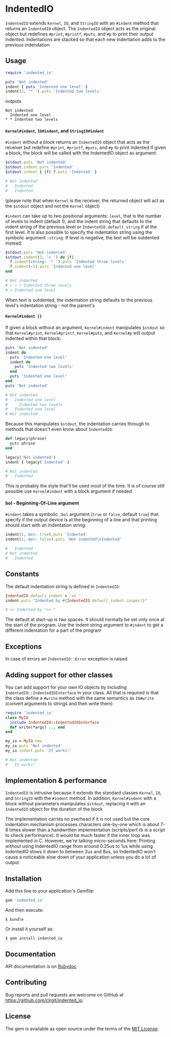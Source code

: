 # IndentedIO

`IndentedIO` extends `Kernel`, `IO`, and `StringIO` with an `#indent` method
that returns an `IndentedIO` object. The `IndentedIO` object acts as the
original object but redefines `#print`, `#printf`, `#puts`, and `#p` to print
their output indented. Indentations are stacked so that each new indentation
adds to the previous indendation

## Usage

```ruby
require 'indented_io'

puts 'Not indented'
indent { puts 'Indented one level' }
indent(2, '* ').puts 'Indented two levels'
```

outputs

```
Not indented
  Indented one level
* * Indented two levels
```

#### `Kernel#indent`, `IO#indent`, and `StringIO#indent`

`#indent` without a block returns an `IndentedIO` object that acts as the
receiver but redefine `#print`, `#printf`, `#puts`, and `#p` to print indented
If given a block, the block will be called with the IndentedIO object as
argument:

```ruby
$stdout.puts 'Not indented'
$stdout.indent.puts 'Indented'
$stdout.indent { |f| f.puts 'Indented' }

# Not indented
#   Indented
#   Indented
```
(please note that when `Kernel` is the receiver, the returned object will
act as the `$stdout` object and not the `Kernel` object)

`#indent` can take up to two positional arguments: `level`, that is the number
of levels to indent (default 1), and the indent string that defaults to the
indent string of the previous level or `IndentedIO.default_string` if at the
first level. It is also possible to specify the indentation string using the
symbolic argument `:string`. If level is negative, the text will be outdented
instead:

```ruby
$stdout.puts 'Not indented'
$stdout.indent(2, '> ') do |f|
  f.indent(string: '* ').puts 'Indented three levels'
  f.indent(-1).puts 'Indented one level'
end

# Not indented
# > > * Indented three levels
# > Indented one level
```
When text is outdented, the indentation string defaults to the previous level's
indentation string - not the parent's

#### `Kernel#indent {}`

If given a block without an argument, `Kernel#indent` manipulates `$stdout` so
that `Kernel#print`, `Kernel#printf`, `Kernel#puts`, and `Kernel#p` will output
indented within that block:

```ruby
puts 'Not indented'
indent do
  puts 'Indented one level'
  indent do
    puts 'Indented two levels'
  end
  puts 'Indented one level'
end
puts 'Not indented'

# Not indented
#   Indented one level
#     Indented two levels
#   Indented one level
# Not indented
```
Because this manipulates `$stdout`, the indentation carries through to methods
that doesn't even know about `IndentedIO`:

```ruby
def legacy(phrase)
  puts phrase
end

legacy('Not indented')
indent { legacy('Indented' }

# Not indented
#   Indented
```
This is probably the style that'll be used most of the time. It is of course
still possible use `Kernel#indent` with a block argument if needed

#### bol - Beginning-Of-Line argument

`#indent` takes a symbolic `:bol` argument (`true` or `false`, default `true`) 
that specify if the output device is at the beginning of a line and that printing
should start with an indentation string:

```ruby
indent(1, bol: true).puts 'Indented'
indent(1, bol: false).puts 'Not indented\nIndented'

#   Indented
# Not indented
#   Indented
```

## Constants

The default indentation string is defined in `IndentedIO`:

```ruby
IndentedIO.default_indent = '>> '
indent.puts "Indented by #{IndentedIO.default_indent.inspect}"

# >> Indented by ">> "
```

The default at start-up is two spaces. It should normally be set only once
at the start of the program. Use the indent string argument to `#indent` 
to get a different indentation for a part of the program

## Exceptions

In case of errors an `IndentedIO::Error` exception is raised

## Adding support for other classes

You can add support for your own IO objects by including
`IndentedIO::IndentedIOInterface` in your class.  All that is required is that
the class define a `#write` method with the same semantics as `IO#write`
(convert arguments to strings and then write them)

```ruby
require 'indented_io'
class MyIO
  include IndentedIO::IndentedIOInterface
  def write(*args) ... end
end

my_io = MyIO.new
my_io.puts 'Not indented'
my_io.indent.puts 'It works!'

# Not indented
#   It works!
```

## Implementation & performance

`IndentedIO` is intrusive because it extends the standard classes `Kernel`,
`IO`, and `StringIO` with the `#indent` method. In addition, `Kernel#indent`
with a block without parameters manipulates `$stdout`, replacing it with an
`IndentedIO` object for the duration of the block

The implementation carries no overhead if it is not used but the core
indentation mechanism processes characters one-by-one which is about 7-8 times
slower than a handwritten implementation (scripts/perf.rb is a script to check
performance). It would be much faster if the inner loop was implemented in C.
However, we're talking micro-seconds here: Printing without using IndentedIO
range from around 0.25us to 1us while using IndentedIO slows it down to between
2us and 8us, so IndentedIO won't cause a noticeable slow down of your
application unless you do a lot of output

## Installation

Add this line to your application's Gemfile:

```ruby
gem 'indented_io'
```

And then execute:

    $ bundle

Or install it yourself as:

    $ gem install indented_io

## Documentation

API documentation is on [Rubydoc](https://www.rubydoc.info/gems/indented_io/0.7.1)

## Contributing

Bug reports and pull requests are welcome on GitHub at
https://github.com/clrgit/indented_io.

## License

The gem is available as open source under the terms of the [MIT License](https://opensource.org/licenses/MIT).
